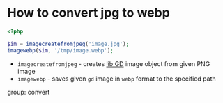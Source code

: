# How to convert jpg to webp

```php
<?php

$im = imagecreatefromjpeg('image.jpg');
imagewebp($im, '/tmp/image.webp');
```

- `imagecreatefromjpeg` - creates [lib:GD](https://onelinerhub.com/php-gd/how-to-install-gd-for-php-on-ubuntu-ubuntuversion) image object from given PNG image
- `imagewebp` - saves given `gd` image in `webp` format to the specified path

group: convert


